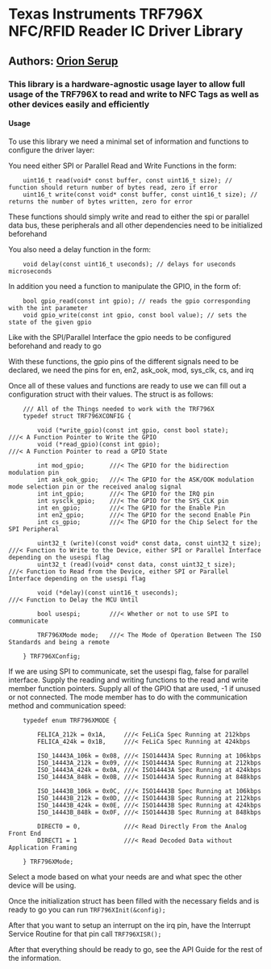 # Texas Instruments TRF796X NFC/RFID Reader IC Driver Library #

## Authors: [Orion Serup](orionserup@gmail.com) ##

### This library is a hardware-agnostic usage layer to allow full usage of the TRF796X to read and write to NFC Tags as well as other devices easily and efficiently ###

#### Usage ####

To use this library we need a minimal set of information and functions to configure the driver layer:

You need either SPI or Parallel Read and Write Functions in the form:

        uint16_t read(void* const buffer, const uint16_t size); // function should return number of bytes read, zero if error
        uint16_t write(const void* const buffer, const uint16_t size); // returns the number of bytes written, zero for error

These functions should simply write and read to either the spi or parallel data bus, these peripherals and all other dependencies need to be initialized beforehand

You also need a delay function in the form:

        void delay(const uint16_t useconds); // delays for useconds microseconds

In addition you need a function to manipulate the GPIO, in the form of:

        bool gpio_read(const int gpio); // reads the gpio corresponding with the int parameter
        void gpio_write(const int gpio, const bool value); // sets the state of the given gpio

Like with the SPI/Parallel Interface the gpio needs to be configured beforehand and ready to go

With these functions, the gpio pins of the different signals need to be declared, we need the pins for en, en2, ask_ook, mod, sys_clk, cs, and irq

Once all of these values and functions are ready to use we can fill out a configuration struct with their values. The struct is as follows:

        /// All of the Things needed to work with the TRF796X
        typedef struct TRF796XCONFIG {

            void (*write_gpio)(const int gpio, const bool state);                       ///< A Function Pointer to Write the GPIO
            void (*read_gpio)(const int gpio);                                          ///< A Function Pointer to read a GPIO State

            int mod_gpio;       ///< The GPIO for the bidirection modulation pin
            int ask_ook_gpio;   ///< The GPIO for the ASK/OOK modulation mode selection pin or the received analog signal
            int int_gpio;       ///< The GPIO for the IRQ pin
            int sysclk_gpio;    ///< The GPIO for the SYS_CLK pin 
            int en_gpio;        ///< The GPIO for the Enable Pin
            int en2_gpio;       ///< The GPIO for the second Enable Pin
            int cs_gpio;        ///< The GPIO for the Chip Select for the SPI Peripheral

            uint32_t (write)(const void* const data, const uint32_t size);         ///< Function to Write to the Device, either SPI or Parallel Interface depending on the usespi flag
            uint32_t (read)(void* const data, const uint32_t size);                ///< Function to Read from the Device, either SPI or Parallel Interface depending on the usespi flag

            void (*delay)(const uint16_t useconds);                                     ///< Function to Delay the MCU Until 

            bool usespi;        ///< Whether or not to use SPI to communicate 

            TRF796XMode mode;   ///< The Mode of Operation Between The ISO Standards and being a remote

        } TRF796XConfig;

If we are using SPI to communicate, set the usespi flag, false for parallel interface. Supply the reading and writing functions to the read and write member function pointers. Supply all of the GPIO that are used, -1 if unused or not connected.
The mode member has to do with the communication method and communication speed:

        typedef enum TRF796XMODE {

            FELICA_212k = 0x1A,     ///< FeLiCa Spec Running at 212kbps
            FELICA_424k = 0x1B,     ///< FeLiCa Spec Running at 424kbps

            ISO_14443A_106k = 0x08, ///< ISO14443A Spec Running at 106kbps
            ISO_14443A_212k = 0x09, ///< ISO14443A Spec Running at 212kbps
            ISO_14443A_424k = 0x0A, ///< ISO14443A Spec Running at 424kbps
            ISO_14443A_848k = 0x0B, ///< ISO14443A Spec Running at 848kbps 

            ISO_14443B_106k = 0x0C, ///< ISO14443B Spec Running at 106kbps
            ISO_14443B_212k = 0x0D, ///< ISO14443B Spec Running at 212kbps
            ISO_14443B_424k = 0x0E, ///< ISO14443B Spec Running at 424kbps
            ISO_14443B_848k = 0x0F, ///< ISO14443B Spec Running at 848kbps

            DIRECT0 = 0,            ///< Read Directly From the Analog Front End
            DIRECT1 = 1             ///< Read Decoded Data without Application Framing

        } TRF796XMode;

Select a mode based on what your needs are and what spec the other device will be using.

Once the initialization struct has been filled with the necessary fields and is ready to go you can run `TRF796XInit(&config);`

After that you want to setup an interrupt on the irq pin, have the Interrupt Service Routine for that pin call `TRF796XISR();`

After that everything should be ready to go, see the API Guide for the rest of the information. 